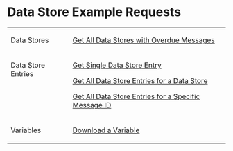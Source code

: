 <!-- loioe88d7d2372ec4276b5613cf960bbd587 -->

# Data Store Example Requests






<table>
<tr>
<td valign="top">

Data Stores



</td>
<td valign="top">

[Get All Data Stores with Overdue Messages](get-all-data-stores-with-overdue-messages-5173f5c.md) 



</td>
</tr>
<tr>
<td valign="top">

Data Store Entries



</td>
<td valign="top">

[Get Single Data Store Entry](get-single-data-store-entry-8b86912.md)

[Get All Data Store Entries for a Data Store](get-all-data-store-entries-for-a-data-store-acbef52.md)

[Get All Data Store Entries for a Specific Message ID](get-all-data-store-entries-for-a-specific-message-id-7de679d.md)



</td>
</tr>
<tr>
<td valign="top">

Variables



</td>
<td valign="top">

[Download a Variable](download-a-variable-94e6799.md) 



</td>
</tr>
</table>

